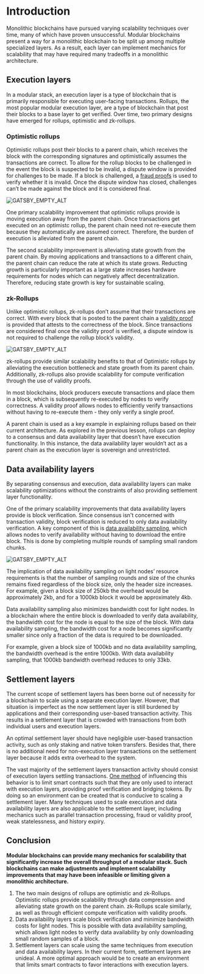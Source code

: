 # Introduction

Monolithic blockchains have pursued
varying scalability techniques over time,
many of which have proven unsuccessful.
Modular blockchains present a way for a
monolithic blockchain to be split up among
multiple specialized layers. As a result,
each layer can implement mechanics for
scalability that may have required many
tradeoffs in a monolithic architecture.

## Execution layers

In a modular stack, an execution layer
is a type of blockchain
that is primarily responsible for executing
user-facing transactions. Rollups, the most
popular modular execution layer, are a type
of blockchain that post their blocks
to a base layer to get verified.
Over time, two primary designs have emerged
for rollups, optimistic and zk-rollups.

### Optimistic rollups

Optimistic rollups post their blocks to a parent
chain, which receives the block with the
corresponding signatures and optimistically
assumes the transactions are correct. To
allow for the rollup blocks to be challenged
in the event the block is suspected to be
invalid, a dispute window is provided for
challenges to be made. If a block is challenged,
a [fraud proofs](https://celestia.org/glossary/data-availability)
is used to verify whether it is invalid.
Once the dispute window has closed, challenges
can’t be made against the block and it is
considered final.

![GATSBY_EMPTY_ALT](/img/learn-modular/article-3-image-2.png)

One primary scalability improvement that
optimistic rollups provide is moving execution
away from the parent chain. Once transactions
get executed on an optimistc rollup, the parent chain
need not re-execute them because they automatically
are assumed correct. Therefore, the burden of
execution is alleviated from the parent chain.

The second scalability improvement is alleviating
state growth from the parent chain. By moving
applications and transactions to a different chain,
the parent chain can reduce the rate at which its
state grows. Reducting growth is particularly
important as a large state increases hardware
requirements for nodes which can negatively
affect decentralization. Therefore, reducing
state growth is key for sustainable scaling.

### zk-Rollups

Unlike optimistic rollups, zk-rollups don’t
assume that their transactions are correct.
With every block that is posted to the parent
chain a [validity proof](https://celestia.org/glossary/validity-proof)
is provided that attests to the correctness of the block.
Since transactions are considered final once the
validity proof is verified, a dispute window is
not required to challenge the rollup block’s validity.

![GATSBY_EMPTY_ALT](/img/learn-modular/article-3-image-3.png)

zk-rollups provide similar scalability benefits to
that of Optimistic rollups by alleviating the
execution bottleneck and state growth from its
parent chain. Additionally, zk-rollups also provide
scalability for compute verification through the
use of validity proofs.

In most blockchains, block producers execute
transactions and place them in a block, which
is subsequently re-executed by nodes to verify
correctness. A validity proof allows nodes to
efficiently verify transactions without having
to re-execute them - they only verify a single
proof.

A parent chain is used as a key example in
explaining rollups based on their current
architecture. As explored in the previous
lesson, rollups can deploy to a consensus
and data availability layer that doesn’t
have execution functionality. In this
instance, the data availability layer
wouldn’t act as a parent chain as the
execution layer is sovereign and unrestricted.

## Data availability layers

By separating consensus and execution,
data availability layers can make scalability
optimizations without the constraints of also
providing settlement layer functionality.

One of the primary scalability improvements
that data availability layers provide is block
verification. Since consensus isn't concerned
with transaction validity, block verification
is reduced to only data availability verification.
A key component of this is
[data availability sampling](https://celestia.org/glossary/data-availability-sampling),
which allows nodes to verify availability without
having to download the entire block. This is done
by completing multiple rounds of sampling small
random chunks.

![GATSBY_EMPTY_ALT](/img/learn-modular/article-3-image-1.png)

The implication of data availability sampling
on light nodes’ resource requirements is that
the number of sampling rounds and size of the
chunks remains fixed regardless of the block
size, only the header size increases. For
example, given a block size of 250kb the
overhead would be approximately 2kb, and for
a 1000kb block it would be approximately 4kb.

Data availability sampling also minimizes
bandwidth cost for light nodes. In a
blockchain where the entire block is
downloaded to verify data availability,
the bandwidth cost for the node is equal
to the size of the block. With data availability
sampling, the bandwidth cost for a node
becomes significantly smaller since only
a fraction of the data is required to be
downloaded.

For example, given a block size of 1000kb
and no data availability sampling, the
bandwidth overhead is the entire 1000kb.
With data availability sampling, that
1000kb bandwidth overhead reduces to only 33kb.

## Settlement layers

The current scope of settlement layers has been
borne out of necessity for a blockchain to scale
using a separate execution layer. However, that
situation is imperfect as the now settlement layer
is still burdened by applications and their
corresponding user-based transaction activity.
This results in a settlement layer that is crowded
with transactions from both individual users and
execution layers.

An optimal settlement layer should have negligible
user-based transaction activity, such as only
staking and native token transfers. Besides that,
there is no additional need for non-execution
layer transactions on the settlement layer
because it adds extra overhead to the system.

The vast majority of the settlement layers
transaction activity should consist of execution
layers settling transactions.
[One method](https://forum.celestia.org/t/increasing-scalability-of-the-evm-for-rollups-by-restricting-state-and-contract-set/78)
of influencing this behavior is to limit smart
contracts such that they are only used to interact
with execution layers, providing proof verification
and bridging tokens. By doing so an environment
can be created that is conducive to scaling a
settlement layer. Many techniques used to scale
execution and data availability layers are also
applicable to the settlement layer, including
mechanics such as parallel transaction processing,
fraud or validity proof, weak statelessness, and
history expiry.

## Conclusion

__Modular blockchains can provide many mechanics
for scalability that significantly increase the
overall throughput of a modular stack. Such
blockchains can make adjustments and implement
scalability improvements that may have been
infeasible or limiting given a monolithic architecture.__

1. The two main designs of rollups are optimistic
and zk-Rollups. Optimistic rollups provide
scalability through data compression and
alleviating state growth on the parent chain.
zk-Rollups scale similarly, as well as through
efficient compute verification with validity proofs.
2. Data availability layers scale block verification
and minimize bandwidth costs for light nodes. This
is possible with data availability sampling, which
allows light nodes to verify data availability by
only downloading small random samples of a block.
3. Settlement layers can scale using the same techniques
from execution and data availability layers. In their
current form, settlement layers are unideal. A more
optimal approach would be to create an environment
that limits smart contracts to favor interactions
with execution layers.
